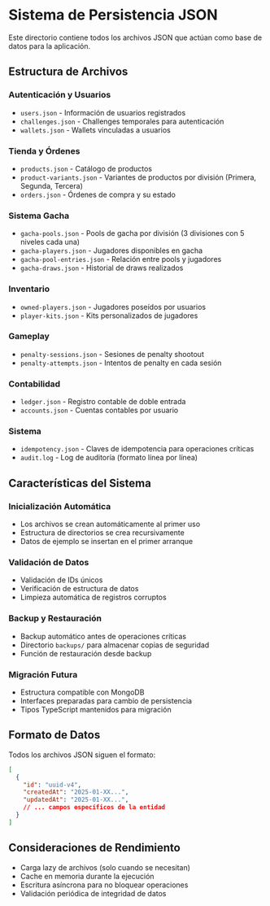 # Sistema de Persistencia JSON

Este directorio contiene todos los archivos JSON que actúan como base de datos para la aplicación.

## Estructura de Archivos

### Autenticación y Usuarios
- `users.json` - Información de usuarios registrados
- `challenges.json` - Challenges temporales para autenticación
- `wallets.json` - Wallets vinculadas a usuarios

### Tienda y Órdenes
- `products.json` - Catálogo de productos
- `product-variants.json` - Variantes de productos por división (Primera, Segunda, Tercera)
- `orders.json` - Órdenes de compra y su estado

### Sistema Gacha
- `gacha-pools.json` - Pools de gacha por división (3 divisiones con 5 niveles cada una)
- `gacha-players.json` - Jugadores disponibles en gacha
- `gacha-pool-entries.json` - Relación entre pools y jugadores
- `gacha-draws.json` - Historial de draws realizados

### Inventario
- `owned-players.json` - Jugadores poseídos por usuarios
- `player-kits.json` - Kits personalizados de jugadores

### Gameplay
- `penalty-sessions.json` - Sesiones de penalty shootout
- `penalty-attempts.json` - Intentos de penalty en cada sesión

### Contabilidad
- `ledger.json` - Registro contable de doble entrada
- `accounts.json` - Cuentas contables por usuario

### Sistema
- `idempotency.json` - Claves de idempotencia para operaciones críticas
- `audit.log` - Log de auditoría (formato línea por línea)

## Características del Sistema

### Inicialización Automática
- Los archivos se crean automáticamente al primer uso
- Estructura de directorios se crea recursivamente
- Datos de ejemplo se insertan en el primer arranque

### Validación de Datos
- Validación de IDs únicos
- Verificación de estructura de datos
- Limpieza automática de registros corruptos

### Backup y Restauración
- Backup automático antes de operaciones críticas
- Directorio `backups/` para almacenar copias de seguridad
- Función de restauración desde backup

### Migración Futura
- Estructura compatible con MongoDB
- Interfaces preparadas para cambio de persistencia
- Tipos TypeScript mantenidos para migración

## Formato de Datos

Todos los archivos JSON siguen el formato:

```json
[
  {
    "id": "uuid-v4",
    "createdAt": "2025-01-XX...",
    "updatedAt": "2025-01-XX...",
    // ... campos específicos de la entidad
  }
]
```

## Consideraciones de Rendimiento

- Carga lazy de archivos (solo cuando se necesitan)
- Cache en memoria durante la ejecución
- Escritura asíncrona para no bloquear operaciones
- Validación periódica de integridad de datos